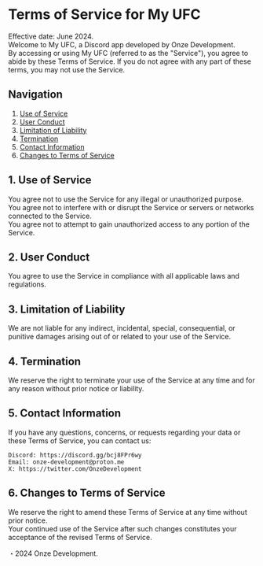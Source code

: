 # Terms of Service for My UFC
Effective date: June 2024.                                                                                                                                                                                                                                    
Welcome to My UFC, a Discord app developed by Onze Development.                                                                                                                                                                                                    
By accessing or using My UFC (referred to as the "Service"), you agree to abide by these Terms of Service. If you do not agree with any part of these terms, you may not use the Service.

## Navigation
1. [Use of Service](#1-use-of-service)
2. [User Conduct](#2-user-conduct)
3. [Limitation of Liability](#3-limitation-of-liability)
4. [Termination](#4-termination)
5. [Contact Information](#5-contact-information)
6. [Changes to Terms of Service](#6-changes-to-terms-of-service)

## 1. Use of Service
You agree not to use the Service for any illegal or unauthorized purpose.                                                                                                                                                                                        
You agree not to interfere with or disrupt the Service or servers or networks connected to the Service.                                                                                                                                                          
You agree not to attempt to gain unauthorized access to any portion of the Service.

## 2. User Conduct
You agree to use the Service in compliance with all applicable laws and regulations.

## 3. Limitation of Liability
We are not liable for any indirect, incidental, special, consequential, or punitive damages arising out of or related to your use of the Service.

## 4. Termination
We reserve the right to terminate your use of the Service at any time and for any reason without prior notice or liability.

## 5. Contact Information
If you have any questions, concerns, or requests regarding your data or these Terms of Service, you can contact us:

    Discord: https://discord.gg/bcj8FPr6wy
    Email: onze-development@proton.me
    X: https://twitter.com/OnzeDevelopment

## 6. Changes to Terms of Service
We reserve the right to amend these Terms of Service at any time without prior notice.                                                                                                                                                                          
Your continued use of the Service after such changes constitutes your acceptance of the revised Terms of Service.

・2024 Onze Development.
